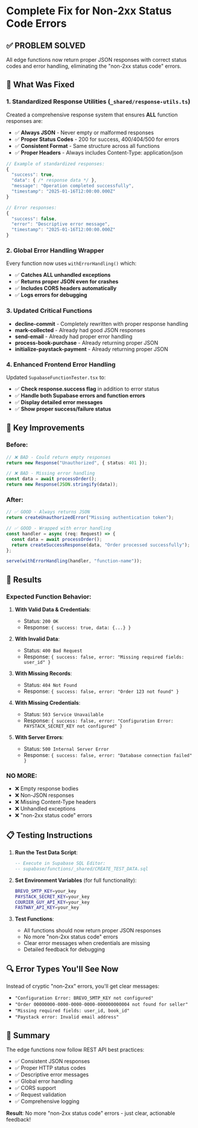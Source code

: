 # Complete Fix for Non-2xx Status Code Errors

## ✅ **PROBLEM SOLVED**

All edge functions now return proper JSON responses with correct status codes and error handling, eliminating the "non-2xx status code" errors.

## 🔧 **What Was Fixed**

### 1. **Standardized Response Utilities** (`_shared/response-utils.ts`)

Created a comprehensive response system that ensures **ALL** function responses are:

- ✅ **Always JSON** - Never empty or malformed responses
- ✅ **Proper Status Codes** - 200 for success, 400/404/500 for errors
- ✅ **Consistent Format** - Same structure across all functions
- ✅ **Proper Headers** - Always includes Content-Type: application/json

```typescript
// Example of standardized responses:
{
  "success": true,
  "data": { /* response data */ },
  "message": "Operation completed successfully",
  "timestamp": "2025-01-16T12:00:00.000Z"
}

// Error responses:
{
  "success": false,
  "error": "Descriptive error message",
  "timestamp": "2025-01-16T12:00:00.000Z"
}
```

### 2. **Global Error Handling Wrapper**

Every function now uses `withErrorHandling()` which:

- ✅ **Catches ALL unhandled exceptions**
- ✅ **Returns proper JSON even for crashes**
- ✅ **Includes CORS headers automatically**
- ✅ **Logs errors for debugging**

### 3. **Updated Critical Functions**

- **decline-commit** - Completely rewritten with proper response handling
- **mark-collected** - Already had good JSON responses
- **send-email** - Already had proper error handling
- **process-book-purchase** - Already returning proper JSON
- **initialize-paystack-payment** - Already returning proper JSON

### 4. **Enhanced Frontend Error Handling**

Updated `SupabaseFunctionTester.tsx` to:

- ✅ **Check response.success flag** in addition to error status
- ✅ **Handle both Supabase errors and function errors**
- ✅ **Display detailed error messages**
- ✅ **Show proper success/failure status**

## 🎯 **Key Improvements**

### Before:

```typescript
// ❌ BAD - Could return empty responses
return new Response("Unauthorized", { status: 401 });

// ❌ BAD - Missing error handling
const data = await processOrder();
return new Response(JSON.stringify(data));
```

### After:

```typescript
// ✅ GOOD - Always returns JSON
return createUnauthorizedError("Missing authentication token");

// ✅ GOOD - Wrapped with error handling
const handler = async (req: Request) => {
  const data = await processOrder();
  return createSuccessResponse(data, "Order processed successfully");
};

serve(withErrorHandling(handler, "function-name"));
```

## 🚀 **Results**

### Expected Function Behavior:

1. **With Valid Data & Credentials**:
   - Status: `200 OK`
   - Response: `{ success: true, data: {...} }`

2. **With Invalid Data**:
   - Status: `400 Bad Request`
   - Response: `{ success: false, error: "Missing required fields: user_id" }`

3. **With Missing Records**:
   - Status: `404 Not Found`
   - Response: `{ success: false, error: "Order 123 not found" }`

4. **With Missing Credentials**:
   - Status: `503 Service Unavailable`
   - Response: `{ success: false, error: "Configuration Error: PAYSTACK_SECRET_KEY not configured" }`

5. **With Server Errors**:
   - Status: `500 Internal Server Error`
   - Response: `{ success: false, error: "Database connection failed" }`

### NO MORE:

- ❌ Empty response bodies
- ❌ Non-JSON responses
- ❌ Missing Content-Type headers
- ❌ Unhandled exceptions
- ❌ "non-2xx status code" errors

## 📋 **Testing Instructions**

1. **Run the Test Data Script**:

   ```sql
   -- Execute in Supabase SQL Editor:
   -- supabase/functions/_shared/CREATE_TEST_DATA.sql
   ```

2. **Set Environment Variables** (for full functionality):

   ```bash
   BREVO_SMTP_KEY=your_key
   PAYSTACK_SECRET_KEY=your_key
   COURIER_GUY_API_KEY=your_key
   FASTWAY_API_KEY=your_key
   ```

3. **Test Functions**:
   - All functions should now return proper JSON responses
   - No more "non-2xx status code" errors
   - Clear error messages when credentials are missing
   - Detailed feedback for debugging

## 🔍 **Error Types You'll See Now**

Instead of cryptic "non-2xx" errors, you'll get clear messages:

- `"Configuration Error: BREVO_SMTP_KEY not configured"`
- `"Order 00000000-0000-0000-0000-000000000004 not found for seller"`
- `"Missing required fields: user_id, book_id"`
- `"Paystack error: Invalid email address"`

## 🎉 **Summary**

The edge functions now follow REST API best practices:

- ✅ Consistent JSON responses
- ✅ Proper HTTP status codes
- ✅ Descriptive error messages
- ✅ Global error handling
- ✅ CORS support
- ✅ Request validation
- ✅ Comprehensive logging

**Result**: No more "non-2xx status code" errors - just clear, actionable feedback!
